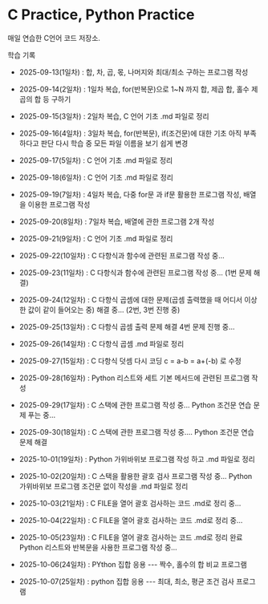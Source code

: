 # C Practice, Python Practice

매일 연습한 C언어 코드 저장소.

 학습 기록
- 2025-09-13(1일차) : 합, 차, 곱, 몫, 나머지와 최대/최소 구하는 프로그램 작성

- 2025-09-14(2일차) : 1일차 복습, for(반복문)으로 1~N 까지 합, 제곱 합, 홀수 제곱의 합 등 구하기

- 2025-09-15(3일차) : 2일차 복습, C 언어 기초 .md 파일로 정리

- 2025-09-16(4일차) : 3일차 복습, for(반복문), if(조건문)에 대한 기초 아직 부족하다고 판단 다시 학습 중 모든 파일 이름을 보기 쉽게 변경

- 2025-09-17(5일차) : C 언어 기초 .md 파일로 정리

- 2025-09-18(6일차) : C 언어 기초 .md 파일로 정리

- 2025-09-19(7일차) : 4일차 복습, 다중 for문 과 if문 활용한 프로그램 작성, 배열을 이용한 프로그램 작성

- 2025-09-20(8일차) : 7일차 복습, 배열에 관한 프로그램 2개 작성

- 2025-09-21(9일차) : C 언어 기초 .md 파일로 정리

- 2025-09-22(10일차) : C 다항식과 함수에 관련된 프로그램 작성 중...

- 2025-09-23(11일차) : C 다항식과 함수에 관련된 프로그램 작성 중... (1번 문제 해결)

- 2025-09-24(12일차) : C 다항식 곱셈에 대한 문제(곱셈 출력했을 때 어디서 이상한 값이 같이 들어오는 중) 해결 중... (2번, 3번 진행 중)

- 2025-09-25(13일차) : C 다항식 곱셈 출력 문제 해결 4번 문제 진행 중...

- 2025-09-26(14일차) : C 다항식 곱셈 .md 파일로 정리

- 2025-09-27(15일차) : C 다항식 덧셈 다시 코딩 c = a-b = a+(-b) 로 수정

- 2025-09-28(16일차) : Python 리스트와 세트 기본 메서드에 관련된 프로그램 작성

- 2025-09-29(17일차) : C 스택에 관한 프로그램 작성 중...
                     Python 조건문 연습 문제 푸는 중...

- 2025-09-30(18일차) : C 스택에 관한 프로그램 작성 중....
                     Python 조건문 연습 문제 해결

- 2025-10-01(19일차) : Python 가위바위보 프로그램 작성 하고 .md 파일로 정리

- 2025-10-02(20일차) : C 스택을 활용한 괄호 검사 프로그램 작성 중...
                     Python 가위바위보 프로그램 조건문 없이 작성을 .md 파일로 정리

- 2025-10-03(21일차) : C FILE을 열어 괄호 검사하는 코드  .md로 정리 중...

- 2025-10-04(22일차) : C FILE을 열어 괄호 검사하는 코드  .md로 정리 중...

- 2025-10-05(23일차) : C FILE을 열어 괄호 검사하는 코드 .md로 정리 완료
                     Python 리스트와 반복문을 사용한 프로그램 작성 중...

- 2025-10-06(24일차) : PYthon 집합 응용 --- 짝수, 홀수의 합 비교 프로그램

- 2025-10-07(25일차) : python 집합 응용 --- 최대, 최소, 평균 조건 검사 프로그램